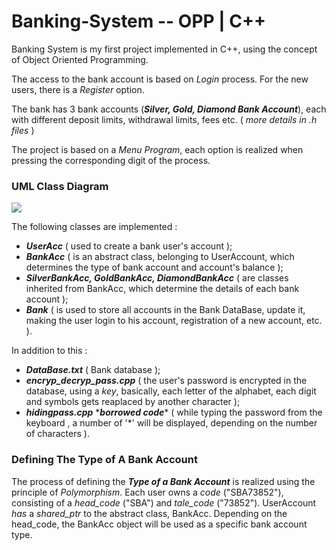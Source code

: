 # Banking-System -- OPP | C++

Banking System is my first project implemented in C++, using the concept of Object Oriented Programming.

The access to the bank account is based on *Login* process. For the new users, there is a *Register* option.

The bank has 3 bank accounts (***Silver, Gold, Diamond Bank Account***), each with different deposit limits, withdrawal limits, fees etc. ( *more details in .h files* )

The project is based on a *Menu Program*, each option is realized when pressing the corresponding digit of the process.



### UML Class Diagram
![](https://i.imgur.com/SRNJsQ8.png)



The following classes are implemented :
- ***UserAcc*** ( used to create a bank user's account );
- ***BankAcc*** ( is an abstract class, belonging to UserAccount, which determines the type of bank account and account's balance );
- ***SilverBankAcc, GoldBankAcc, DiamondBankAcc*** ( are classes inherited from BankAcc, which determine the details of each bank account );
- ***Bank*** ( is used to store all accounts in the Bank DataBase, update it, making the user login to his account, registration of a new account, etc. ).


In addition to this :
* ***DataBase.txt*** ( Bank database );
* ***encryp_decryp_pass.cpp*** ( the user's password is encrypted in the database, using a *key*, basically, each letter of the alphabet, each digit and symbols gets reaplaced by another character );
* ***hidingpass.cpp*** \****borrowed code***\* ( while typing the password from the keyboard , a number of \'\*' will be displayed, depending on the number of characters ).


### Defining The Type of A Bank Account
 The process of defining the ***Type of a Bank Account*** is realized using the principle of *Polymorphism*. Each user owns a *code* ("SBA73852"), consisting of a *head_code* ("SBA") and *tale_code* ("73852"). UserAccount *has* a *shared_ptr* to the abstract class, BankAcc. Depending on the head_code, the BankAcc object will be used as a specific bank account type.
